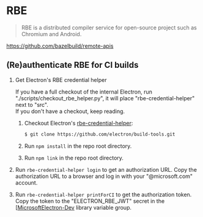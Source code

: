 # RBE

> RBE is a distributed compiler service for open-source project such as Chromium and Android.

<https://github.com/bazelbuild/remote-apis>

## (Re)authenticate RBE for CI builds

 1. Get Electron's RBE credential helper

    If you have a full checkout of the internal Electron, run "./scripts/checkout_rbe_helper.py",
    it will place "rbe-credential-helper" next to "src".  
    If you don't have a checkout, keep reading.

     1. Checkout Electron's [rbe-credential-helper][]:
        ```bash
        $ git clone https://github.com/electron/build-tools.git
        ```

     1. Run `npm install` in the repo root directory.

     1. Run `npm link` in the repo root directory.

 1. Run `rbe-credential-helper login` to get an authorization URL.  Copy the authorization URL 
 to a browser and log in with your "@microsoft.com" account.

 1. Run `rbe-credential-helper printForCI` to get the authorization token. Copy the token to the
  "ELECTRON_RBE_JWT" secret in the [[MicrosoftElectron-Dev][] library variable group.

[rbe-credential-helper]: https://devdiv.visualstudio.com/DevDiv/_git/electron-rbe-credential-helper
[MicrosoftElectron-Dev]: https://devdiv.visualstudio.com/DevDiv/_library?itemType=VariableGroups&view=VariableGroupView&variableGroupId=515&path=MicrosoftElectron-Dev
